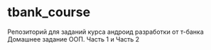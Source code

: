 # tbank_course
Репозиторий для заданий курса андроид разработки от т-банка
Домашнее задание ООП. Часть 1 и Часть 2
